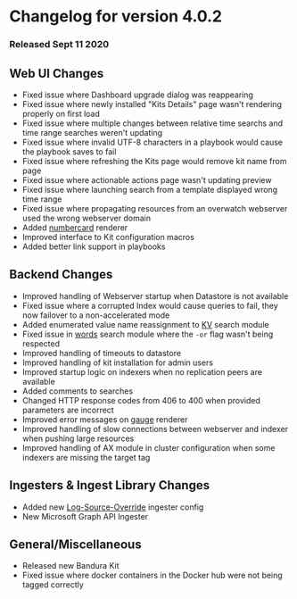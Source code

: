 # Changelog for version 4.0.2

### Released Sept 11 2020


## Web UI Changes
* Fixed issue where Dashboard upgrade dialog was reappearing
* Fixed issue where newly installed "Kits Details" page wasn't rendering properly on first load
* Fixed issue where multiple changes between relative time searchs and time range searches weren't updating
* Fixed issue where invalid UTF-8 characters in a playbook would cause the playbook saves to fail
* Fixed issue where refreshing the Kits page would remove kit name from page
* Fixed issue where actionable actions page wasn't updating preview
* Fixed issue where launching search from a template displayed wrong time range
* Fixed issue where propagating resources from an overwatch webserver used the wrong webserver domain
* Added [numbercard](/search/gauge/gauge) renderer
* Improved interface to Kit configuration macros
* Added better link support in playbooks

## Backend Changes
* Improved handling of Webserver startup when Datastore is not available
* Fixed issue where a corrupted Index would cause queries to fail, they now failover to a non-accelerated mode
* Added enumerated value name reassignment to [KV](/search/kv/kv) search module
* Fixed issue in [words](/search/words/words) search module where the `-or` flag wasn't being respected
* Improved handling of timeouts to datastore
* Improved handling of kit installation for admin users
* Improved startup logic on indexers when no replication peers are available
* Added comments to searches
* Changed HTTP response codes from 406 to 400 when provided parameters are incorrect
* Improved error messages on [gauge](/search/gauge/gauge) renderer
* Improved handling of slow connections between webserver and indexer when pushing large resources
* Improved handling of AX module in cluster configuration when some indexers are missing the target tag

## Ingesters & Ingest Library Changes
* Added new [Log-Source-Override](ingesters_log-source-override) ingester config
* New Microsoft Graph API Ingester 

## General/Miscellaneous
* Released new Bandura Kit
* Fixed issue where docker containers in the Docker hub were not being tagged correctly

[//]: # (* Launched new [forum]&#40;https://forum.gravwell.io&#41;)
